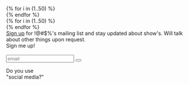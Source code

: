 <div id="stars-1" class="stars">
	{% for i in (1..50) %}
		<div class="star"></div>
	{% endfor %}
</div>
<div id="stars-2" class="stars">
	{% for i in (1..50) %}
		<div class="star"></div>
	{% endfor %}
</div>

<div id="signup" onclick="$('.stars').addClass('fallen')"><a href="#" onclick="event.preventDefault();$(this).next().toggleClass('active');">Sign up</a> for !@#$%'s mailing list and stay updated about show's. Will talk about other things upon request.
	<div id="signup-popup" class="popup">
		<div class="top">
			<div class="close"></div>
		</div>
		Sign me up!<br><br>
		<form id="contact-form"
			  class="contact-form"
			  action="https://formspree.io/f/xqkgpllv"
			  method="POST">
			<input type="email" name="email" class="input" placeholder="email" onfocus="this.placeholder = ''" onblur="this.placeholder = 'email'" validate="email">
		    <input type="hidden" name="message" value="sign me up for emails">
		    <button type="submit" class="contact-form-button btn" value="-_-"></button>
		    <p class="contact-form-status"></p>
		</form>
	</div>
</div>

<p>Do you use<br>"social media?"</p>
<div data-aos="fade-up" data-aos-anchor="#contact" class="socials">
  <a class="fab fa-facebook-f" href="https://www.facebook.com/generalexpletive"></a>
  <a class="fab fa-instagram" href="https://www.instagram.com/____expletive/"></a>
  <a class="fab fa-soundcloud" href="https://soundcloud.com/generalexpletive"></a>
</div>